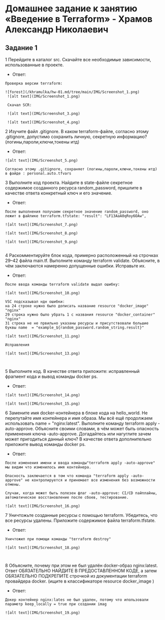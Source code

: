 # Домашнее задание к занятию «Введение в Terraform» - Храмов Александр Николаевич

## Задание 1

1 Перейдите в каталог src. Скачайте все необходимые зависимости, использованные в проекте.

- Ответ:
```
Проверка версии terraform:

![forest](/khramulka/hw-01.md/tree/main/IMG/Screenshot_1.png)
 ![alt text](IMG/Screenshot_1.png)

 Скачал SCR:

 ![alt text](IMG/Screenshot_3.png)

 ![alt text](IMG/Screenshot_4.png)  

```

2 Изучите файл .gitignore. В каком terraform-файле, согласно этому .gitignore, допустимо сохранить личную, секретную информацию?(логины,пароли,ключи,токены итд)

- Ответ:
```
![alt text](IMG/Screenshot_5.png)

Cогласно этому .gitignore, сохраняет (логины,пароли,ключи,токены итд) в файде : personal.auto.tfvars
```

3 Выполните код проекта. Найдите в state-файле секретное содержимое созданного ресурса random_password, пришлите в качестве ответа конкретный ключ и его значение.

- Ответ:
```
После выполнения получаем секретное значение random_password, оно лежит в файлике terraform.tfstate: "result": "LF13AaA0qRoy6OAw", 

![alt text](IMG/Screenshot_7.png)

![alt text](IMG/Screenshot_8.png)

![alt text](IMG/Screenshot_9.png)


```

4 Раскомментируйте блок кода, примерно расположенный на строчках 29–42 файла main.tf. Выполните команду terraform validate. Объясните, в чём заключаются намеренно допущенные ошибки. Исправьте их.

- Ответ:
```
После ввода команды terraform validate выдал ошибку:

![alt text](IMG/Screenshot_10.png)

VSC подсказывал ндн ошибки:
на 24 строке нужно было дописать название resource "docker_image" "nginx"
29 строка нужно было убрать 1 с названия resource "docker_container" "nginx"
31 строка не не првильно указаны ресурсы и присутствовали большие буквы name  = "example_${random_password.random_string.result}"

![alt text](IMG/Screenshot_11.png)

Исправления 

![alt text](IMG/Screenshot_13.png)



```

5 Выполните код. В качестве ответа приложите: исправленный фрагмент кода и вывод команды docker ps.

- Ответ:
```
![alt text](IMG/Screenshot_14.png)

![alt text](IMG/Screenshot_15.png)

```

6 Замените имя docker-контейнера в блоке кода на hello_world. Не перепутайте имя контейнера и имя образа. Мы всё ещё продолжаем использовать name = "nginx:latest". Выполните команду terraform apply -auto-approve. Объясните своими словами, в чём может быть опасность применения ключа -auto-approve. Догадайтесь или нагуглите зачем может пригодиться данный ключ? В качестве ответа дополнительно приложите вывод команды docker ps.

- Ответ:
```
После изменения имени и ввода команды"terraform apply -auto-approve" мы видим что изменилось имя контейнера. 

Опасность заключается в том что команда "terraform apply -auto-approve" не контролируется и принемает все изменения без возможности отмены. 

Случаи, когда может быть полезен флаг -auto-approve: CI/CD пайплайны, автоматическое восстановление после сбоев, тестирование.

![alt text](IMG/Screenshot_16.png)

```

7 Уничтожьте созданные ресурсы с помощью terraform. Убедитесь, что все ресурсы удалены. Приложите содержимое файла terraform.tfstate.

- Ответ:
```
Уничтожил при помощи команды "terraform destroy"

![alt text](IMG/Screenshot_18.png)



```

8 Объясните, почему при этом не был удалён docker-образ nginx:latest. Ответ ОБЯЗАТЕЛЬНО НАЙДИТЕ В ПРЕДОСТАВЛЕННОМ КОДЕ, а затем ОБЯЗАТЕЛЬНО ПОДКРЕПИТЕ строчкой из документации terraform провайдера docker. (ищите в классификаторе resource docker_image )

- Ответ:
```
Докер контейнер nginx:lates не был удален, потому что ипользовали параметр keep_locally = true при создании imag

![alt text](IMG/Screenshot_19.png)

```
